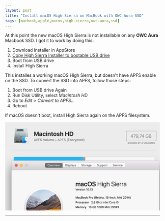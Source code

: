 ```yaml
---
layout: post
title: "Install macOS High Sierra on MacBook with OWC Aura SSD"
tags: [macbook,apple,macos,high-sierra,owc-aura,ssd]
---
```


At this point the new macOS High Sierra is not installable on any **OWC Aura** Macbook SSD.
I got it to work by doing this:

1. Download Installer in AppStore
2. [Copy High Sierra Installer to bootable USB drive](https://support.apple.com/en-us/HT201372)
3. Boot from USB drive
4. Install High Sierra

This installes a working macOS High Sierra, but doesn't have APFS enable on the SSD.
To convert the SSD into APFS, follow those steps:

1. Boot from USB drive Again
2. Run Disk Utility, select *Macintosh HD*
3. Go to *Edit > Convert to APFS...*
4. Reboot

If macOS doesn't boot, install High Sierra again on the APFS filesystem.

![hs-owc](/files/macos-high-sierra-owc-aura-ssd/hs-owc.png)

---
